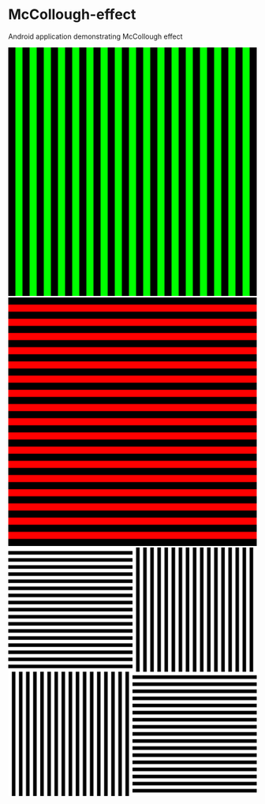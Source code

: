 # McCollough-effect
Android application demonstrating McCollough effect

![effect1](https://github.com/ZedTheLed/McCollough-effect/blob/master/art/Green.png)
![effect2](https://github.com/ZedTheLed/McCollough-effect/blob/master/art/Red.png)
![test](https://github.com/ZedTheLed/McCollough-effect/blob/master/art/BW_Test.png)
